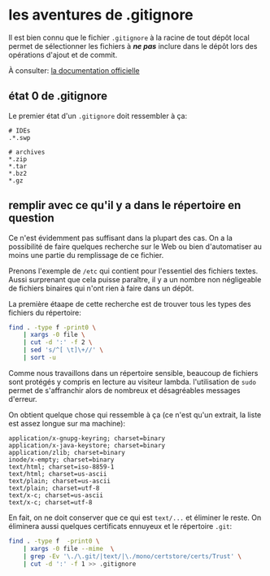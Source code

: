 # les aventures de .gitignore

Il est bien connu que le fichier `.gitignore`  à la racine de tout dépôt local permet de sélectionner les fichiers à ***ne pas*** inclure dans le dépôt lors des opérations d'ajout et de commit.

À consulter: [la documentation officielle](https://git-scm.com/docs/gitignore)

## état 0 de .gitignore

Le premier état d'un `.gitignore` doit ressembler à ça:

```
# IDEs
.*.swp

# archives
*.zip
*.tar
*.bz2
*.gz
```

## remplir avec ce qu'il y a dans le répertoire en question

Ce n'est évidemment pas suffisant dans la plupart des cas. On a la possibilité de faire quelques recherche sur le Web ou bien d'automatiser au moins une partie du remplissage de ce fichier.

Prenons l'exemple de `/etc`  qui contient pour l'essentiel des fichiers textes. Aussi surprenant que cela puisse paraître, il y a un nombre non négligeable de fichiers binaires qui n'ont rien à faire dans un dépôt.

La première étaape de cette recherche est de trouver tous les types des fichiers du répertoire:

```bash
find . -type f -print0 \
	| xargs -0 file \
	| cut -d ':' -f 2 \
	| sed 's/^[ \t]\+//' \
	| sort -u
```

Comme nous travaillons dans un répertoire sensible, beaucoup de fichiers sont protégés y compris en lecture au visiteur lambda. l'utilisation de `sudo`  permet de s'affranchir alors de nombreux et désagréables messages d'erreur.

On obtient quelque chose qui ressemble à ça (ce n'est qu'un extrait, la liste est assez longue sur ma machine):

```
application/x-gnupg-keyring; charset=binary
application/x-java-keystore; charset=binary
application/zlib; charset=binary
inode/x-empty; charset=binary
text/html; charset=iso-8859-1
text/html; charset=us-ascii
text/plain; charset=us-ascii
text/plain; charset=utf-8
text/x-c; charset=us-ascii
text/x-c; charset=utf-8
```

En fait, on ne doit conserver que ce qui est `text/...` et éliminer le reste. On éliminera aussi quelques certificats ennuyeux et le répertoire `.git`:

``` bash
find . -type f  -print0 \
	| xargs -0 file --mime  \
	| grep -Ev '\./\.git/|text/|\./mono/certstore/certs/Trust' \
	| cut -d ':' -f 1 >> .gitignore
```

